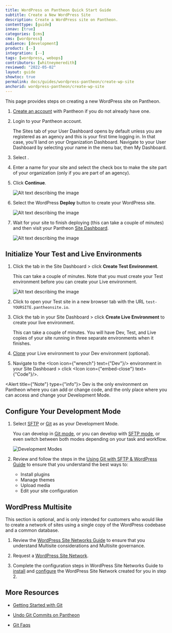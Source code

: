 ```yaml
---
title: WordPress on Pantheon Quick Start Guide
subtitle: Create a New WordPress Site
description: Create a WordPress site on Pantheon.
contenttype: [guide]
innav: [true]
categories: [cms]
cms: [wordpress]
audience: [development]
product: [--]
integration: [--]
tags: [wordpress, webops]
contributors: [whitneymeredith]
reviewed: "2022-05-02"
layout: guide
showtoc: true
permalink: docs/guides/wordpress-pantheon/create-wp-site
anchorid: wordpress-pantheon/create-wp-site
---
```


This page provides steps on creating a new WordPress site on Pantheon. 

1. [Create an account](https://dashboard.pantheon.io/register) with Pantheon if you do not already have one.

1. Login to your Pantheon account.

    The Sites tab of your User Dashboard opens by default unless you are registered as an agency and this is your first time logging in. In that case, you’ll land on your Organization Dashboard. Navigate to your User Dashboard by selecting your name in the menu bar, then My Dashboard.

1. Select <Icon icon="plus" text="Create New Site"/>.

1. Enter a name for your site and select the check box to make the site part of your organization (only if you are part of an agency).

1. Click **Continue**.

    ![Alt text describing the image](../../../images/create-new-site-updated.png)

1. Select the WordPress **Deploy** button to create your WordPress site.

    ![Alt text describing the image](../../../images/choose-your-cms.png)

1. Wait for your site to finish deploying (this can take a couple of minutes) and then visit your Pantheon [Site Dashboard](/guides/quickstart/workflow/).

    ![Alt text describing the image](../../../images/new-site-deployment.png)

## Initialize Your Test and Live Environments

1. Click the <Icon icon="equalizer" text="Test"/> tab in the Site Dashboard > click **Create Test Environment**.

    This can take a couple of minutes. Note that you must create your Test environment before you can create your Live environment.

    ![Alt text describing the image](../../../images/create-test-environment-updated.png)

1. Click <Icon icon="new-window-alt" text="Visit Test Site"/> to open your Test site in a new browser tab with the URL `test-YOURSITE.pantheonsite.io`.

1. Click the <Icon icon="cardio" text="Live"/> tab in your Site Dashboard > click **Create Live Environment** to create your live environment.

    This can take a couple of minutes. You will have Dev, Test, and Live copies of your site running in three separate environments when it finishes.

1. [Clone](/guides/quickstart/clone-live-to-dev/) your Live environment to your Dev environment (optional). 

 1. Navigate to the <Icon icon={"wrench"} text={"Dev"}/> environment in your Site Dashboard > click <Icon icon={"embed-close"} text={"Code"}/>.

   <Alert title={"Note"} type={"info"}>
     Dev is the only environment on Pantheon where you can add or change code,
     and the only place where you can access and change your Development Mode.
   </Alert>

## Configure Your Development Mode

1. Select [SFTP](/guides/quickstart/connection-modes/#sftp-connection-mode) or [Git](/guides/quickstart/connection-modes/#git-connection-mode) as as your Development Mode. 

    You can develop in [Git mode](/guides/git/git-config), or you can develop with [SFTP mode](/guides/sftp), or even switch between both modes depending on your task and workflow.

    ![Development Modes](../../../images/development-mode-pantheon-updated.png)

1. Review and follow the steps in the [Using Git with SFTP & WordPress Guide](/guides/wordpress-git/) to ensure that you understand the best ways to:

    - Install plugins
    - Manage themes
    - Upload media
    - Edit your site configuration

## WordPress Multisite

This section is optional, and is only intended for customers who would like to create a network of sites using a single copy of the WordPress codebase and a common database.

1. Review the [WordPress Site Networks Guide](/guides/multisite/) to ensure that you understand Multisite considerations and Multisite governance.

1. Request a [WordPress Site Network](/guides/multisite/#request-a-wordpress-site-network).

1. Complete the configuration steps in WordPress Site Networks Guide to [install](/guides/multisite/config/#install-the-wordpress-site-network) and [configure](/guides/multisite/config/#configure-the-wordpress-site-network) the WordPress Site Network created for you in step 2.

## More Resources

- [Getting Started with Git](/guides/git/git-config)

- [Undo Git Commits on Pantheon](/guides/git/undo-commits)

- [Git Faqs](/guides/git/faq-git)
